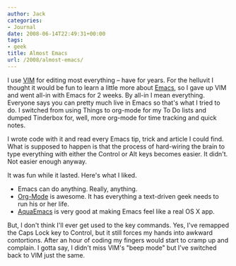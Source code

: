 ```yaml
---
author: Jack
categories:
- Journal
date: 2008-06-14T22:49:31+00:00
tags:
- geek
title: Almost Emacs
url: /2008/almost-emacs/
---
```


I use [<span class="caps"><span class="caps">VIM</span></span>][1] for editing most everything &#8211; have for years. For the helluvit I thought it would be fun to learn a little more about [Emacs][2], so I gave up <span class="caps"><span class="caps">VIM</span></span> and went all-in with Emacs for 2 weeks. By all-in I mean everything. Everyone says you can pretty much live in Emacs so that's what I tried to do. I switched from using Things to org-mode for my To Do lists and dumped Tinderbox for, well, more org-mode for time tracking and quick notes. 

I wrote code with it and read every Emacs tip, trick and article I could find. What is supposed to happen is that the process of hard-wiring the brain to type everything with either the Control or Alt keys becomes easier. It didn't. Not easier enough anyway.

It was fun while it lasted. Here's what I liked.

  * Emacs can do anything. Really, anything.
  * [Org-Mode][3] is awesome. It has everything a text-driven geek needs to run his or her life.
  * [AquaEmacs][4] is very good at making Emacs feel like a real OS X app.

But, I don't think I'll ever get used to the key commands. Yes, I've remapped the Caps Lock key to Control, but it still forces my hands into awkward contortions. After an hour of coding my fingers would start to cramp up and complain. I gotta say, I didn't miss <span class="caps"><span class="caps">VIM</span></span>'s "beep mode" but I've switched back to <span class="caps"><span class="caps">VIM</span></span> just the same.

 [1]: http://www.vim.org/about.php
 [2]: http://www.gnu.org/software/emacs/
 [3]: http://orgmode.org/#sec-1
 [4]: http://aquamacs.org/index.shtml